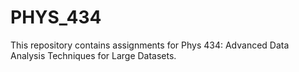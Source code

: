 # PHYS_434
This repository contains assignments for Phys 434: Advanced Data Analysis Techniques for Large Datasets. 
